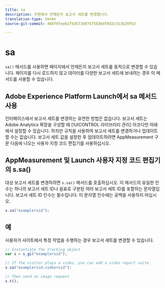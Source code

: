 ```yaml
---
title: sa
description: 구현에서 언제든지 보고서 세트를 변경합니다.
translation-type: tm+mt
source-git-commit: 468f97ee61f5d573d07475836df8d2c313b29fb3

---
```



# sa

`sa()` 메서드를 사용하면 페이지에서 언제든지 보고서 세트를 동적으로 변경할 수 있습니다. 페이지를 다시 로드하지 않고 데이터를 다양한 보고서 세트에 보내려는 경우 이 메서드를 사용할 수 있습니다.

## Adobe Experience Platform Launch에서 sa 메서드 사용

인터페이스에서 보고서 세트를 변경하는 유연한 방법은 없습니다. 보고서 세트는 Adobe Analytics 확장을 구성할 때 [!UICONTROL 라이브러리 관리] 아코디언 아래에서 설정할 수 있습니다. 하지만 규칙을 사용하여 보고서 세트를 변경하거나 업데이트할 수는 없습니다. 보고서 세트 값을 설정한 후 업데이트하려면 AppMeasurement 구문 다음에 나오는 사용자 지정 코드 편집기를 사용하십시오.

## AppMeasurement 및 Launch 사용자 지정 코드 편집기의 s.sa()

대상 보고서 세트를 변경하려면 `s.sa()` 메서드를 호출하십시오. 이 메서드의 유일한 인수는 하나의 보고서 세트 ID나 쉼표로 구분된 여러 보고서 세트 ID를 포함하는 문자열입니다. 보고서 세트 ID 인수는 필수입니다. 이 문자열 인수에는 공백을 사용하지 마십시오.

```js
s.sa("examplersid");
```

## 예

사용자가 사이트에서 특정 작업을 수행하는 경우 보고서 세트를 변경할 수 있습니다.

```js
// Instantiate the tracking object
var s = s_gi("examplersid");

// If the visitor plays a video, you can add a video report suite
s.sa("examplersid,videorsid");

// Then send an image request
s.t();
```
